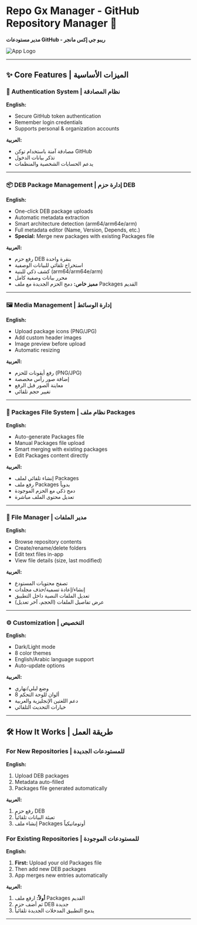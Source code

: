 # Repo Gx Manager - GitHub Repository Manager 🌟  
**مدير مستودعات GitHub - ريبو جي إكس مانجر**  

![App Logo](https://c.top4top.io/p_3426kvzpb0.png)

---

## ✨ Core Features | الميزات الأساسية  

### 🔐 Authentication System | نظام المصادقة  
**English:**  
- Secure GitHub token authentication  
- Remember login credentials  
- Supports personal & organization accounts  

**العربية:**  
- مصادقة آمنة باستخدام توكن GitHub  
- تذكر بيانات الدخول  
- يدعم الحسابات الشخصية والمنظمات  

---

### 📦 DEB Package Management | إدارة حزم DEB  
**English:**  
- One-click DEB package uploads  
- Automatic metadata extraction  
- Smart architecture detection (arm64/arm64e/arm)  
- Full metadata editor (Name, Version, Depends, etc.)  
- **Special:** Merge new packages with existing Packages file  

**العربية:**  
- رفع حزم DEB بنقرة واحدة  
- استخراج تلقائي للبيانات الوصفية  
- كشف ذكي للبنية (arm64/arm64e/arm)  
- محرر بيانات وصفية كامل  
- **مميز خاص:** دمج الحزم الجديدة مع ملف Packages القديم  

---

### 🖼️ Media Management | إدارة الوسائط  
**English:**  
- Upload package icons (PNG/JPG)  
- Add custom header images  
- Image preview before upload  
- Automatic resizing  

**العربية:**  
- رفع أيقونات للحزم (PNG/JPG)  
- إضافة صور رأس مخصصة  
- معاينة الصور قبل الرفع  
- تغيير حجم تلقائي  

---

### 🔄 Packages File System | نظام ملف Packages  
**English:**  
- Auto-generate Packages file  
- Manual Packages file upload  
- Smart merging with existing packages  
- Edit Packages content directly  

**العربية:**  
- إنشاء تلقائي لملف Packages  
- رفع ملف Packages يدوياً  
- دمج ذكي مع الحزم الموجودة  
- تعديل محتوى الملف مباشرة  

---

### 📁 File Manager | مدير الملفات  
**English:**  
- Browse repository contents  
- Create/rename/delete folders  
- Edit text files in-app  
- View file details (size, last modified)  

**العربية:**  
- تصفح محتويات المستودع  
- إنشاء/إعادة تسمية/حذف مجلدات  
- تعديل الملفات النصية داخل التطبيق  
- عرض تفاصيل الملفات (الحجم، آخر تعديل)  

---

### ⚙️ Customization | التخصيص  
**English:**  
- Dark/Light mode  
- 8 color themes  
- English/Arabic language support  
- Auto-update options  

**العربية:**  
- وضع ليلي/نهاري  
- 8 ألوان للوحة التحكم  
- دعم اللغتين الإنجليزية والعربية  
- خيارات التحديث التلقائي  

---

## 🛠️ How It Works | طريقة العمل  

### For New Repositories | للمستودعات الجديدة  
**English:**  
1. Upload DEB packages  
2. Metadata auto-filled  
3. Packages file generated automatically  

**العربية:**  
1. رفع حزم DEB  
2. تعبئة البيانات تلقائياً  
3. إنشاء ملف Packages أوتوماتيكياً  

### For Existing Repositories | للمستودعات الموجودة  
**English:**  
1. **First:** Upload your old Packages file  
2. Then add new DEB packages  
3. App merges new entries automatically  

**العربية:**  
1. **أولاً:** ارفع ملف Packages القديم  
2. ثم أضف حزم DEB جديدة  
3. يدمج التطبيق المدخلات الجديدة تلقائياً  

---


<RepoManager>
  <AuthProvider>
    <PackageUploader dragDrop={true} />
    <MetadataEditor autoFill={true} />
    <FileExplorer treeView={true} />
  </AuthProvider>
</RepoManager>